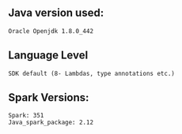## Java version used:
    Oracle Openjdk 1.8.0_442

## Language Level
    SDK default (8- Lambdas, type annotations etc.)

## Spark Versions:
    
    Spark: 351
    Java_spark_package: 2.12
